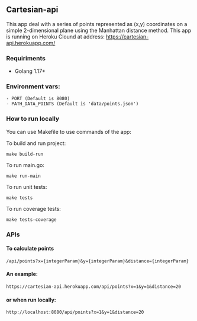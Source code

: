 ## Cartesian-api
This app deal with a series of points represented as (x,y) coordinates on a simple 2-dimensional plane using the Manhattan distance method.
This app is running on Heroku Clound at address: https://cartesian-api.herokuapp.com/

### Requiriments
- Golang 1.17+

### Environment vars:
```
- PORT (Default is 8080)
- PATH_DATA_POINTS (Default is 'data/points.json')
```

### How to run locally

You can use Makefile to use commands of the app:

To build and run project:
```
make build-run
```

To run main.go:
```
make run-main
```

To run unit tests:
```
make tests
```

To run coverage tests:
```
make tests-coverage
```

### APIs
#### To calculate points
```
/api/points?x={integerParam}&y={integerParam}&distance={integerParam}
```

#### An example: 
```
https://cartesian-api.herokuapp.com/api/points?x=1&y=1&distance=20 
```
#### or when run locally:
```
http://localhost:8080/api/points?x=1&y=1&distance=20
```
